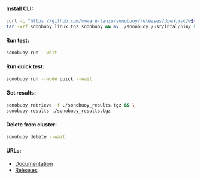 #### Install CLI:
```bash
curl -L "https://github.com/vmware-tanzu/sonobuoy/releases/download/v${version}/sonobuoy_${version}_linux_amd64.tar.gz" -o sonobuoy_linux.tgz && \
tar -xzf sonobuoy_linux.tgz sonobuoy && mv ./sonobuoy /usr/local/bin/ && rm -f ./sonobuoy_linux.tgz
```

#### Run test:
```bash
sonobuoy run --wait
```

#### Run quick test:
```bash
sonobuoy run --mode quick --wait
```

#### Get results:
```bash
sonobuoy retrieve -f ./sonobuoy_results.tgz && \
sonobuoy results ./sonobuoy_results.tgz
```

#### Delete from cluster:
```bash
sonobuoy delete --wait
```

#### URLs:
- [Documentation](https://sonobuoy.io/docs/main/)
- [Releases](https://github.com/vmware-tanzu/sonobuoy/releases)
